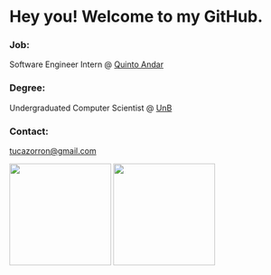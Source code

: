 # Hey you! Welcome to my GitHub.

### Job:

Software Engineer Intern @ [Quinto Andar](https://github.com/quintoandar)

### Degree:

Undergraduated Computer Scientist @ [UnB](https://www.unb.br/)

### Contact:

tucazorron@gmail.com

<div>
  <img height="180em" src="https://github-readme-stats.vercel.app/api?username=tucazorron&show_icons=true&theme=dark&include_all_commits=true&count_private=true"/>
  <img height="180em" src="https://github-readme-stats.vercel.app/api/top-langs/?username=tucazorron&layout=compact&langs_count=6&theme=dark"/>
</div>
